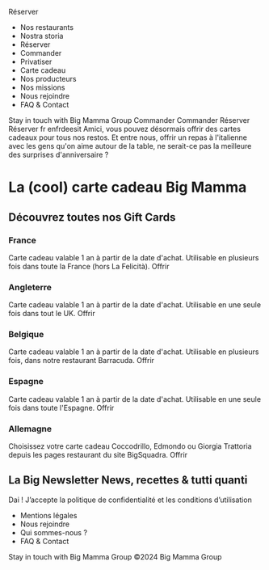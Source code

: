 Réserver
  * Nos restaurants
  * Nostra storia
  * Réserver
  * Commander
  * Privatiser
  * Carte cadeau
  * Nos producteurs
  * Nos missions
  * Nous rejoindre
  * FAQ & Contact


Stay in touch with Big Mamma Group
Commander Commander Réserver Réserver 
fr
enfrdeesit
Amici, vous pouvez désormais offrir des cartes cadeaux pour tous nos restos. Et entre nous, offrir un repas à l'italienne avec les gens qu'on aime autour de la table, ne serait-ce pas la meilleure des surprises d'anniversaire ?
# La (cool) carte cadeau Big Mamma
## Découvrez toutes nos Gift Cards
### France
Carte cadeau valable 1 an à partir de la date d'achat. Utilisable en plusieurs fois dans toute la France (hors La Felicità).
Offrir 
### Angleterre
Carte cadeau valable 1 an à partir de la date d'achat. Utilisable en une seule fois dans tout le UK.
Offrir 
### Belgique
Carte cadeau valable 1 an à partir de la date d'achat. Utilisable en plusieurs fois, dans notre restaurant Barracuda.
Offrir 
### Espagne
Carte cadeau valable 1 an à partir de la date d'achat. Utilisable en une seule fois dans toute l'Espagne.
Offrir 
### Allemagne
Choisissez votre carte cadeau Coccodrillo, Edmondo ou Giorgia Trattoria depuis les pages restaurant du site BigSquadra.
Offrir 
## La Big Newsletter News, recettes & tutti quanti
Dai !
J’accepte la politique de confidentialité et les conditions d’utilisation
  * Mentions légales
  * Nous rejoindre
  * Qui sommes-nous ?
  * FAQ & Contact


Stay in touch with Big Mamma Group
©2024 Big Mamma Group
